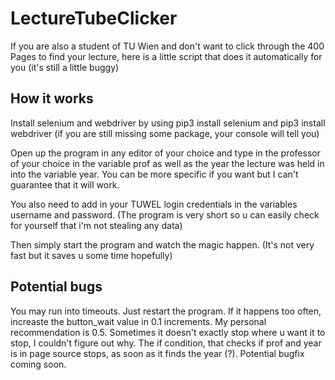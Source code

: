 # LectureTubeClicker
If you are also a student of TU Wien and don't want to click through the 400 Pages to find your lecture, here is a little script that does it automatically for you (it's still a little buggy)

## How it works
Install selenium and webdriver by using pip3 install selenium and pip3 install webdriver (if you are still missing some package, your console will tell you)

Open up the program in any editor of your choice and type in the professor of your choice in the variable prof as well as the year the lecture was held in into the variable year. You can be more specific if you want but I can't guarantee that it will work.

You also need to add in your TUWEL login credentials in the variables username and password. (The program is very short so u can easily check for yourself that i'm not stealing any data)

Then simply start the program and watch the magic happen. (It's not very fast but it saves u some time hopefully)

## Potential bugs
You may run into timeouts. Just restart the program. If it happens too often, increaste the button_wait value in 0.1 increments. My personal recommendation is 0.5.
Sometimes it doesn't exactly stop where u want it to stop, I couldn't figure out why. The if condition, that checks if prof and year is in page source stops, as soon as it finds the year (?). Potential bugfix coming soon.
